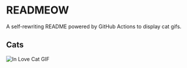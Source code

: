 # READMEOW

A self-rewriting README powered by GitHub Actions to display cat gifs.

## Cats

![In Love Cat GIF](https://media4.giphy.com/media/MDJ9IbxxvDUQM/200.gif?cid=9acd02daenirw8j2pkzr82cqivmgnhlz46k67xyipulna6k3&ep=v1_gifs_search&rid=200.gif&ct=g)
